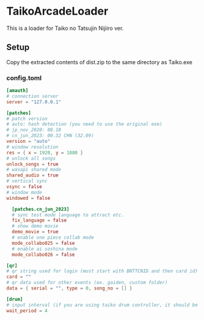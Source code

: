 # TaikoArcadeLoader

This is a loader for Taiko no Tatsujin Nijiiro ver.

## Setup

Copy the extracted contents of dist.zip to the same directory as Taiko.exe

### config.toml

```toml
[amauth]
# connection server
server = "127.0.0.1"

[patches]
# patch version
# auto: hash detection (you need to use the original exe)
# jp_nov_2020: 08.18
# cn_jun_2023: 00.32 CHN (32.09)
version = "auto"
# window resolution
res = { x = 1920, y = 1080 }
# unlock all songs
unlock_songs = true
# wasapi shared mode
shared_audio = true
# vertical sync
vsync = false
# window mode
windowed = false

  [patches.cn_jun_2023]
  # sync test mode language to attract etc.
  fix_language = false
  # show demo movie
  demo_movie = true
  # enable one piece collab mode
  mode_collabo025 = false
  # enable ai soshina mode
  mode_collabo026 = false

[qr]
# qr string used for login (must start with BNTTCNID and then card id)
card = ""
# qr data used for other events (ex. gaiden, custom folder)
data = { serial = "", type = 0, song_no = [] }

[drum]
# input interval (if you are using taiko drum controller, it should be set to 0)
wait_period = 4
```
